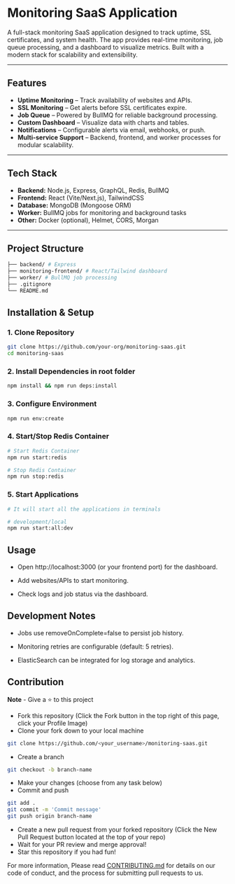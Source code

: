# Monitoring SaaS Application

A full-stack monitoring SaaS application designed to track uptime, SSL certificates, and system health. The app provides real-time monitoring, job queue processing, and a dashboard to visualize metrics. Built with a modern stack for scalability and extensibility.

---

## Features

- **Uptime Monitoring** – Track availability of websites and APIs.  
- **SSL Monitoring** – Get alerts before SSL certificates expire.  
- **Job Queue** – Powered by BullMQ for reliable background processing.  
- **Custom Dashboard** – Visualize data with charts and tables.  
- **Notifications** – Configurable alerts via email, webhooks, or push.  
- **Multi-service Support** – Backend, frontend, and worker processes for modular scalability.  

---

## Tech Stack

- **Backend:** Node.js, Express, GraphQL, Redis, BullMQ  
- **Frontend:** React (Vite/Next.js), TailwindCSS  
- **Database:** MongoDB (Mongoose ORM)  
- **Worker:** BullMQ jobs for monitoring and background tasks  
- **Other:** Docker (optional), Helmet, CORS, Morgan  

---

## Project Structure

```bash
├── backend/ # Express
├── monitoring-frontend/ # React/Tailwind dashboard
├── worker/ # BullMQ job processing
├── .gitignore
└── README.md
```

## Installation & Setup

### 1. Clone Repository
```bash
git clone https://github.com/your-org/monitoring-saas.git
cd monitoring-saas
```

### 2. Install Dependencies in root folder


```bash
npm install && npm run deps:install
```



### 3. Configure Environment

```bash
npm run env:create
```

### 4. Start/Stop Redis Container


```bash
# Start Redis Container
npm run start:redis

# Stop Redis Container
npm run stop:redis
```

### 5. Start Applications

```bash
# It will start all the applications in terminals

# development/local
npm run start:all:dev 
```

## Usage

- Open http://localhost:3000
 (or your frontend port) for the dashboard.

- Add websites/APIs to start monitoring.

- Check logs and job status via the dashboard.

## Development Notes

- Jobs use removeOnComplete=false to persist job history.

- Monitoring retries are configurable (default: 5 retries).

- ElasticSearch can be integrated for log storage and analytics.


## Contribution

**Note** - Give a ⭐ to this project

- Fork this repository (Click the Fork button in the top right of this page, click your Profile Image)
- Clone your fork down to your local machine

```bash
git clone https://github.com/<your_username>/monitoring-saas.git
```

- Create a branch

```bash
git checkout -b branch-name
```

- Make your changes (choose from any task below)
- Commit and push

```bash
git add .
git commit -m 'Commit message'
git push origin branch-name
```

- Create a new pull request from your forked repository (Click the New Pull Request button located at the top of your repo)
- Wait for your PR review and merge approval!
- Star this repository if you had fun!

For more information, Please read [CONTRIBUTING.md](https://github.com/ritikc-bestpeers/monitoring-saas/blob/main/CONTRIBUTING.md) for details on our code of conduct, and the process for submitting pull requests to us.

